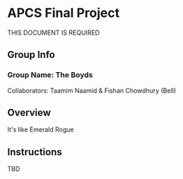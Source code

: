 # APCS Final Project
THIS DOCUMENT IS REQUIRED
## Group Info
### Group Name: The Boyds
Collaborators: Taamim Naamid & Fishan Chowdhury (Bell)
## Overview
It's like Emerald Rogue
## Instructions
TBD
